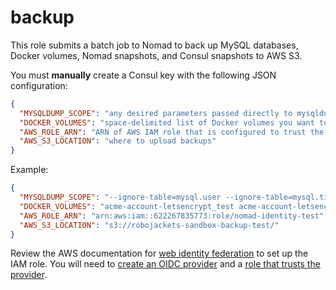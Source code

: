 # backup

This role submits a batch job to Nomad to back up MySQL databases, Docker volumes, Nomad snapshots, and Consul snapshots to AWS S3.

You must **manually** create a Consul key with the following JSON configuration:

```json
{
  "MYSQLDUMP_SCOPE": "any desired parameters passed directly to mysqldump",
  "DOCKER_VOLUMES": "space-delimited list of Docker volumes you want to back up",
  "AWS_ROLE_ARN": "ARN of AWS IAM role that is configured to trust the Nomad OIDC issuer",
  "AWS_S3_LOCATION": "where to upload backups"
}
```

Example:

```json
{
  "MYSQLDUMP_SCOPE": "--ignore-table=mysql.user --ignore-table=mysql.time_zone --databases mysql",
  "DOCKER_VOLUMES": "acme-account-letsencrypt_test acme-account-letsencrypt",
  "AWS_ROLE_ARN": "arn:aws:iam::622267835773:role/nomad-identity-test",
  "AWS_S3_LOCATION": "s3://robojackets-sandbox-backup-test/"
}
```

Review the AWS documentation for [web identity federation](https://docs.aws.amazon.com/IAM/latest/UserGuide/id_roles_providers_oidc.html) to set up the IAM role. You will need to [create an OIDC provider](https://docs.aws.amazon.com/IAM/latest/UserGuide/id_roles_providers_create_oidc.html) and a [role that trusts the provider](https://docs.aws.amazon.com/IAM/latest/UserGuide/id_roles_create_for-idp_oidc.html).
